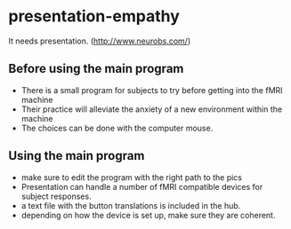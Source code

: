 # presentation-empathy
It needs presentation. (http://www.neurobs.com/) 

## Before using the main program
- There is a small program for subjects to try before getting into the fMRI machine
- Their practice will alleviate the anxiety of a new environment within the machine
- The choices can be done with the computer mouse.

## Using the main program
- make sure to edit the program with the right path to the pics
- Presentation can handle a number of fMRI compatible devices for subject responses.
- a text file with the button translations is included in the hub. 
- depending on how the device is set up, make sure they are coherent.
